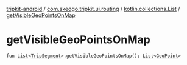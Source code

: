 [tripkit-android](../../index.md) / [com.skedgo.tripkit.ui.routing](../index.md) / [kotlin.collections.List](index.md) / [getVisibleGeoPointsOnMap](./get-visible-geo-points-on-map.md)

# getVisibleGeoPointsOnMap

`fun `[`List`](https://kotlinlang.org/api/latest/jvm/stdlib/kotlin.collections/-list/index.html)`<`[`TripSegment`](../../skedgo.tripkit.routing/-trip-segment/index.md)`>.getVisibleGeoPointsOnMap(): `[`List`](https://kotlinlang.org/api/latest/jvm/stdlib/kotlin.collections/-list/index.html)`<`[`GeoPoint`](../../skedgo.tripkit.location/-geo-point/index.md)`>`